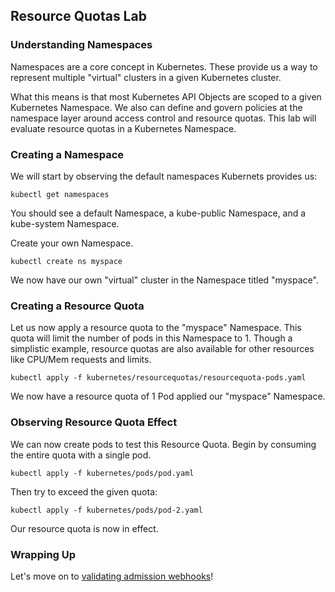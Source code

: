 ## Resource Quotas Lab

### Understanding Namespaces

Namespaces are a core concept in Kubernetes. These provide us a way to represent multiple "virtual" clusters in a given Kubernetes cluster.

What this means is that most Kubernetes API Objects are scoped to a given Kubernetes Namespace. We also can define and govern policies at the namespace layer around access control and resource quotas. This lab will evaluate resource quotas in a Kubernetes Namespace.

### Creating a Namespace

We will start by observing the default namespaces Kubernets provides us:

```
kubectl get namespaces
```

You should see a default Namespace, a kube-public Namespace, and a kube-system Namespace.

Create your own Namespace.

```
kubectl create ns myspace
```

We now have our own "virtual" cluster in the Namespace titled "myspace".

### Creating a Resource Quota

Let us now apply a resource quota to the "myspace" Namespace. This quota will limit the number of pods in this Namespace to 1. Though a simplistic example, resource quotas are also available for other resources like CPU/Mem requests and limits.

```
kubectl apply -f kubernetes/resourcequotas/resourcequota-pods.yaml
```

We now have a resource quota of 1 Pod applied our "myspace" Namespace.

### Observing Resource Quota Effect

We can now create pods to test this Resource Quota. Begin by consuming the entire quota with a single pod.

```
kubectl apply -f kubernetes/pods/pod.yaml
```

Then try to exceed the given quota:

```
kubectl apply -f kubernetes/pods/pod-2.yaml
```

Our resource quota is now in effect.

### Wrapping Up

Let's move on to [validating admission webhooks](https://github.com/kelseyhightower/denyenv-validating-admission-webhook)!

